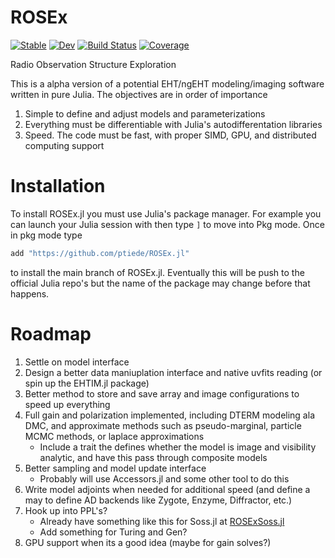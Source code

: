 # ROSEx

[![Stable](https://img.shields.io/badge/docs-stable-blue.svg)](https://ptiede.github.io/ROSEx.jl/stable)
[![Dev](https://img.shields.io/badge/docs-dev-blue.svg)](https://ptiede.github.io/ROSEx.jl/dev)
[![Build Status](https://github.com/ptiede/ROSEx.jl/workflows/CI/badge.svg)](https://github.com/ptiede/ROSEx.jl/actions)
[![Coverage](https://codecov.io/gh/ptiede/ROSEx.jl/branch/master/graph/badge.svg)](https://codecov.io/gh/ptiede/ROSEx.jl)

Radio Observation Structure Exploration

This is a alpha version of a potential EHT/ngEHT modeling/imaging software written in pure Julia. The objectives are in order of importance

1. Simple to define and adjust models and parameterizations
2. Everything must be differentiable with Julia's autodifferentation libraries
3. Speed. The code must be fast, with proper SIMD, GPU, and distributed computing support

# Installation
To install ROSEx.jl you must use Julia's package manager. For example you can launch your Julia session with then type `]` to move into Pkg mode. Once in pkg mode type
```julia
add "https://github.com/ptiede/ROSEx.jl"
```
to install the main branch of ROSEx.jl. Eventually this will be push to the official Julia repo's but the name of the package may change before that happens.


# Roadmap

1. Settle on model interface
2. Design a better data maniuplation interface and native uvfits reading (or spin up the EHTIM.jl package)
4. Better method to store and save array and image configurations to speed up everything
5. Full gain and polarization implemented, including DTERM modeling ala DMC, and approximate methods such as pseudo-marginal, particle MCMC methods, or laplace approximations
   - Include a trait the defines whether the model is image and visibility analytic, and have this pass through composite models 
5. Better sampling and model update interface 
   - Probably will use Accessors.jl and some other tool to do this
6. Write model adjoints when needed for additional speed (and define a may to define AD backends like Zygote, Enzyme, Diffractor, etc.)
7. Hook up into PPL's?
   - Already have something like this for Soss.jl at [ROSExSoss.jl](https://github.com/ptiede/ROSExSoss.jl)
   - Add something for Turing and Gen?
8. GPU support when its a good idea (maybe for gain solves?)

